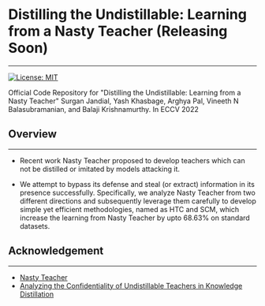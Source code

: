 # Distilling the Undistillable: Learning from a Nasty Teacher (Releasing Soon)
---
[![License: MIT](https://img.shields.io/badge/License-MIT-green.svg)](https://opensource.org/licenses/MIT)

Official Code Repository for "Distilling the Undistillable: Learning from a Nasty Teacher"
Surgan Jandial, Yash Khasbage, Arghya Pal, Vineeth N Balasubramanian, and Balaji Krishnamurthy. In ECCV 2022


## Overview
---
* Recent work Nasty Teacher proposed to develop teachers which can not be distilled or imitated by models attacking it. 

* We attempt to bypass its defense and steal (or extract) information in its presence successfully. Specifically, we analyze Nasty Teacher from two different directions and subsequently leverage them carefully to develop simple yet efficient methodologies, named as HTC and SCM, which increase the learning from Nasty Teacher by upto 68.63% on standard datasets. 


## Acknowledgement
---
* [Nasty Teacher](https://openreview.net/forum?id=0zvfm-nZqQs)
* [Analyzing the Confidentiality of Undistillable Teachers in Knowledge Distillation](https://papers.nips.cc/paper/2021/file/4ca82782c5372a547c104929f03fe7a9-Paper.pdf)
